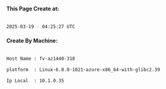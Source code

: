 
   
#### This Page Create at:

```bash

2025-03-19 - 04:25:27 UTC

```

#### Create By Machine:

```bash

Host Name : fv-az1440-318

platform  : Linux-6.8.0-1021-azure-x86_64-with-glibc2.39

Ip Local  : 10.1.0.35

```

